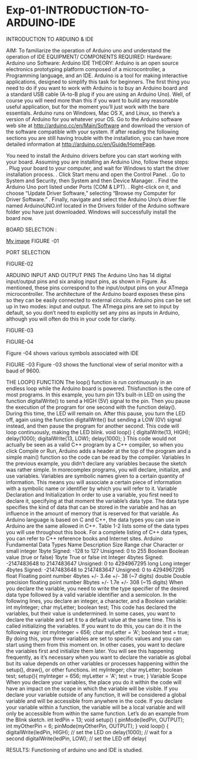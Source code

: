 # Exp-01-INTRODUCTION-TO-ARDUINO-IDE

INTRODUCTION TO ARDUINO & IDE


AIM: To familiarize the operation of Arduino uno and understand the operation of IDE 
EQUIPMENT/ COMPONENTS REQUIRED:
	Hardware: Arduino uno 
	Software: Arduino IDE 
THEORY:
Arduino is an open source electronics prototyping platform composed of a microcontroller, a Programming language, and an IDE. Arduino is a tool for making interactive applications, designed to simplify this task for beginners.
The first thing you need to do if you want to work with Arduino is to buy an Arduino board and a standard USB cable (A-to-B plug if you are using an Arduino Uno). Well, of course you will need more than this if you want to build any reasonable useful application, but for the moment you’ll just work with the bare essentials. Arduino runs on Windows, Mac OS X, and Linux, so there’s a version of Arduino for you whatever your OS. Go to the Arduino software web site at http://arduino.cc/en/Main/Software and download the version of the software compatible with your system. If after reading the following sections you are still having trouble with the installation, you can have more detailed information at http://arduino.cc/en/Guide/HomePage.

You need to install the Arduino drivers before you can start working with your board. Assuming you are installing an Arduino Uno, follow these steps:
. Plug your board to your computer, and wait for Windows to start the driver installation process. 
. Click Start menu and open the Control Panel.
. Go to System and Security, then System and then Device Manager.
. Find the Arduino Uno port listed under Ports (COM & LPT).
. Right-click on it, and choose “Update Driver Software,” selecting “Browse my Computer for Driver Software.”
. Finally, navigate and select the Arduino Uno’s driver file named ArduinoUNO.inf located in the Drivers folder of the Arduino software folder you have just downloaded. Windows will successfully install the board now.

BOARD SELECTION :
 

[My image](username.github.com/repository/img/image.jpg)
FIGURE -01





PORT SELECTION 


 
FIGURE-02


ARDUINO INPUT AND OUTPUT PINS
The Arduino Uno has 14 digital input/output pins and six analog input pins, as shown in Figure. As mentioned, these pins correspond to the input/output pins on your ATmega microcontroller. The architecture of the Arduino board exposes these pins so they can be easily connected to external circuits. Arduino pins can be set up in two modes: input and output. The ATmega pins are set to input by default, so you don’t need to explicitly set any pins as inputs in Arduino, although you will often do this in your code for clarity.


 

FIGURE-03








FIGURE-04



Figure -04 shows various symbols associated with IDE 

 

FIGURE -03
Figure -03 shows the functional view of serial monitor with a baud of 9600.

THE LOOP() FUNCTION
The loop() function is run continuously in an endless loop while the Arduino board is powered. Thisfunction is the core of most programs.
In this example, you turn pin 13’s built-in LED on using the function digitalWrite() to send a HIGH (5V) signal to the pin. Then you pause the execution of the program for one second with the function delay(). During this time, the LED will remain on. After this pause, you turn the LED off, again using the function digitalWrite() but sending a LOW (0V) signal instead, and then pause the program for another second. This code will loop continuously, making the LED blink.
void loop() {
digitalWrite(13, HIGH);
delay(1000);
digitalWrite(13, LOW);
delay(1000);
}
This code would not actually be seen as a valid C++ program by a C++ compiler, so when you click Compile or Run, Arduino adds a header at the top of the program and a simple main() function so the code can be read by the compiler.
Variables
In the previous example, you didn’t declare any variables because the sketch was rather simple. In morecomplex programs, you will declare, initialize, and use variables.
Variables are symbolic names given to a certain quantity of information. This means you will associate a certain piece of information with a symbolic name or identifier by which you will refer to it.
Variable Declaration and Initialization
In order to use a variable, you first need to declare it, specifying at that moment the variable’s data type.
The data type specifies the kind of data that can be stored in the variable and has an influence in the amount of memory that is reserved for that variable.
As Arduino language is based on C and C++, the data types you can use in Arduino are the same
allowed in C++. Table 1-2 lists some of the data types you will use throughout this book. For a complete listing of C++ data types, you can refer to C++ reference books and Internet sites.
Arduino Fundamental Data Types
Name Description Size Range
char Character or small integer 1byte Signed: -128 to 127
Unsigned: 0 to 255
Boolean
 Boolean value (true or false) 1byte True or false
int Integer 4bytes Signed: -2147483648 to 2147483647
Unsigned: 0 to 4294967295
long Long integer 4bytes Signed: -2147483648 to 2147483647
Unsigned: 0 to 4294967295
float Floating point number 4bytes +/- 3.4e +/- 38 (~7 digits)
double Double precision floating point number 8bytes +/- 1.7e +/- 308 (~15 digits)
When you declare the variable, you need to write the type specifier of the desired data type followed
by a valid variable identifier and a semicolon. In the following lines, you declare an integer, a character,
and a Boolean variable:
int myInteger;
char myLetter;
boolean test;
This code has declared the variables, but their value is undetermined. In some cases, you want to declare the variable and set it to a default value at the same time. This is called initializing the variables. If you want to do this, you can do it in the following way:
int myInteger = 656;
char myLetter = 'A';
boolean test = true;
By doing this, your three variables are set to specific values and you can start using them from this moment on.
In other cases, you want to declare the variables first and initialize them later. You will see this happening frequently, as it’s necessary when you want to declare the variable as global but its value depends on other variables or processes happening within the setup(), draw(), or other functions.
int myInteger;
char myLetter;
boolean test;
setup(){
myInteger = 656;
myLetter = 'A';
test = true;
}
Variable Scope
When you declare your variables, the place you do it within the code will have an impact on the scope in which the variable will be visible. If you declare your variable outside of any function, it will be considered a global variable and will be accessible from anywhere in the code. If you declare your variable within a function, the variable will be a local variable and will only be accessible from within the same function. Let’s do an example from the Blink sketch.
int ledPin = 13;
void setup() {
pinMode(ledPin, OUTPUT);
int myOtherPin = 6;
pinMode(myOtherPin, OUTPUT);
}
void loop() {
digitalWrite(ledPin, HIGH); // set the LED on
delay(1000); // wait for a second
digitalWrite(ledPin, LOW); // set the LED off
delay(


RESULTS:
Functioning of arduino uno and IDE is studied.



